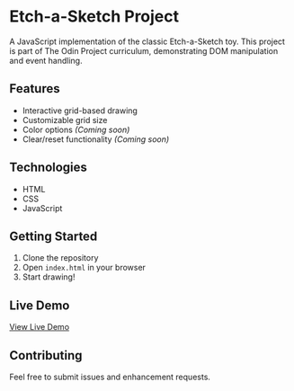 # Etch-a-Sketch Project

A JavaScript implementation of the classic Etch-a-Sketch toy. This project is part of The Odin Project curriculum, demonstrating DOM manipulation and event handling.

## Features

- Interactive grid-based drawing
- Customizable grid size
- Color options *(Coming soon)*
- Clear/reset functionality *(Coming soon)*

## Technologies

- HTML
- CSS
- JavaScript

## Getting Started

1. Clone the repository
2. Open `index.html` in your browser
3. Start drawing!

## Live Demo

[View Live Demo](https://maxsoulfly.github.io/etch-a-sketch/) 

## Contributing

Feel free to submit issues and enhancement requests.